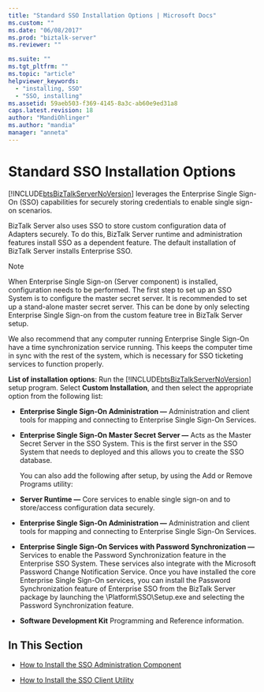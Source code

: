 ```yaml
---
title: "Standard SSO Installation Options | Microsoft Docs"
ms.custom: ""
ms.date: "06/08/2017"
ms.prod: "biztalk-server"
ms.reviewer: ""

ms.suite: ""
ms.tgt_pltfrm: ""
ms.topic: "article"
helpviewer_keywords: 
  - "installing, SSO"
  - "SSO, installing"
ms.assetid: 59aeb503-f369-4145-8a3c-ab60e9ed31a8
caps.latest.revision: 18
author: "MandiOhlinger"
ms.author: "mandia"
manager: "anneta"
---
```

# Standard SSO Installation Options
[!INCLUDE[btsBizTalkServerNoVersion](../includes/btsbiztalkservernoversion-md.md)] leverages the Enterprise Single Sign-On (SSO) capabilities for securely storing credentials to enable single sign-on scenarios.  
  
 BizTalk Server also uses SSO to store custom configuration data of Adapters securely. To do this, BizTalk Server runtime and administration features install SSO as a dependent feature. The default installation of BizTalk Server installs Enterprise SSO.  
  
> [!NOTE]
>  When Enterprise Single Sign-on (Server component) is installed, configuration needs to be performed. The first step to set up an SSO System is to configure the master secret server. It is recommended to set up a stand-alone master secret server. This can be done by only selecting Enterprise Single Sign-on from the custom feature tree in BizTalk Server setup.  
>   
>  We also recommend that any computer running Enterprise Single Sign-On have a time synchronization service running. This keeps the computer time in sync with the rest of the system, which is necessary for SSO ticketing services to function properly.  
  
 **List of installation options**: Run the [!INCLUDE[btsBizTalkServerNoVersion](../includes/btsbiztalkservernoversion-md.md)] setup program. Select **Custom Installation**, and then select the appropriate option from the following list:  
  
- **Enterprise Single Sign-On Administration ―** Administration and client tools for mapping and connecting to Enterprise Single Sign-On Services.  
  
- **Enterprise Single Sign-On Master Secret Server ―** Acts as the Master Secret Server in the SSO System. This is the first server in the SSO System that needs to deployed and this allows you to create the SSO database.  
  
  You can also add the following after setup, by using the Add or Remove Programs utility:  
  
- **Server Runtime ―** Core services to enable single sign-on and to store/access configuration data securely.  
  
- **Enterprise Single Sign-On Administration ―** Administration and client tools for mapping and connecting to Enterprise Single Sign-On Services.  
  
- **Enterprise Single Sign-On Services with Password Synchronization ―** Services to enable the Password Synchronization feature in the Enterprise SSO System. These services also integrate with the Microsoft Password Change Notification Service. Once you have installed the core Enterprise Single Sign-On services, you can install the Password Synchronization feature of Enterprise SSO from the BizTalk Server package by launching the \Platform\SSO\Setup.exe and selecting the Password Synchronization feature.  
  
- **Software Development Kit** Programming and Reference information.  
  
## In This Section  
  
-   [How to Install the SSO Administration Component](../core/how-to-install-the-sso-administration-component.md)  
  
-   [How to Install the SSO Client Utility](../core/how-to-install-the-sso-client-utility.md)